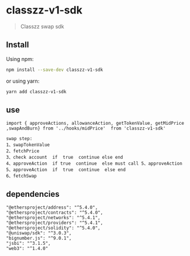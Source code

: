 # classzz-v1-sdk

> Classzz swap sdk

## Install

Using npm:

```sh
npm install --save-dev classzz-v1-sdk
```

or using yarn:

```sh
yarn add classzz-v1-sdk
```
## use 

    import { approveActions, allowanceAction, getTokenValue, getMidPrice ,swapAndBurn} from '../hooks/midPrice'  from 'classzz-v1-sdk'
    
    swap step:
    1、swapTokenValue  
    2、fetchPrice     
    3、check account  if  true  continue else end
    4、approveAction  if true  continue  else must call 5、approveAction 
    5、approveAction  if  true  continue  else end
    6、fetchSwap

## dependencies
    "@ethersproject/address": "^5.4.0",
    "@ethersproject/contracts": "^5.4.0",
    "@ethersproject/networks": "^5.4.1",
    "@ethersproject/providers": "^5.4.1",
    "@ethersproject/solidity": "^5.4.0",
    "@uniswap/sdk": "^3.0.3",
    "bignumber.js": "^9.0.1",
    "jsbi": "^3.1.5",
    "web3": "^1.4.0"